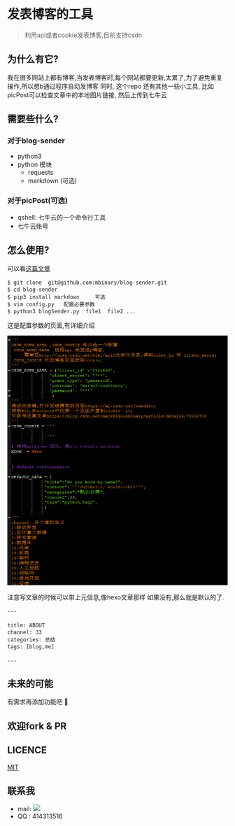 # 发表博客的工具
>利用api或者cookie发表博客,目前支持csdn

## 为什么有它?
我在很多网站上都有博客,当发表博客时,每个网站都要更新,太累了,为了避免重复操作,所以想b通过程序自动发博客
同时, 这个repo 还有其他一些小工具, 比如 picPost可以检查文章中的本地图片链接, 然后上传到七牛云

## 需要些什么?

### 对于blog-sender
* python3
* python 模块
    - requests
    - markdown (可选)
    

### 对于picPost(可选)
* qshell: 七牛云的一个命令行工具
* 七牛云账号

## 怎么使用?
可以看[这篇文章](https://blog.csdn.net/marvellousbinary/article/details/79832708)

```shell
$ git clone  git@github.com:mbinary/blog-sender.git
$ cd blog-sender
$ pip3 install markdown     可选
$ vim config.py   配置必要参数
$ python3 blogSender.py  file1  file2 ...

```
这是配置参数的页面,有详细介绍

![](src/conf.png)

注意写文章的时候可以带上元信息,像hexo文章那样
如果没有,那么就是默认的了.
```
---

title: ABOUT
channel: 33
categories: 总结
tags: [blog,me]

---
```

## 未来的可能
有需求再添加功能吧 :see_no_evil:

## 欢迎fork & PR

## LICENCE
[MIT](LICENCE-MIT.txt)

## 联系我
* mail: <img style="display:inline" src="http://ounix1xcw.bkt.clouddn.com/gmail.png"></img>
* QQ  : 414313516 
